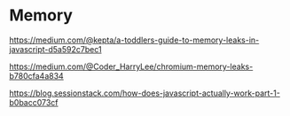 # Memory

https://medium.com/@kepta/a-toddlers-guide-to-memory-leaks-in-javascript-d5a592c7bec1

https://medium.com/@Coder_HarryLee/chromium-memory-leaks-b780cfa4a834

https://blog.sessionstack.com/how-does-javascript-actually-work-part-1-b0bacc073cf

